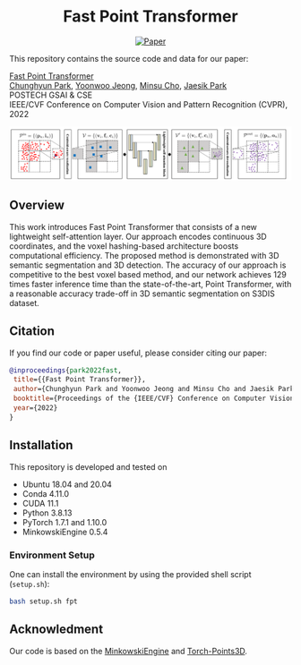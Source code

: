 <div align="center">   
  
# Fast Point Transformer
[![Paper](https://img.shields.io/badge/paper-arXiv%3A2007.00151-green)](https://arxiv.org/abs/2112.04702)

</div>

This repository contains the source code and data for our paper:

[Fast Point Transformer](https://arxiv.org/abs/2112.04702) \
 [Chunghyun Park](https://github.com/chrockey),
 [Yoonwoo Jeong](https://github.com/jeongyw12382),
 [Minsu Cho](http://cvlab.postech.ac.kr/~mcho/),
 [Jaesik Park](http://jaesik.info/) \
 POSTECH GSAI & CSE \
 IEEE/CVF Conference on Computer Vision and Pattern Recognition (CVPR), 2022

 <div style="text-align:center">
 <img src="assets/overview.png" alt="An overview of the proposed method"/>
 </div>

 ## Overview

 This work introduces Fast Point Transformer that consists of a new lightweight self-attention layer. Our approach encodes continuous 3D coordinates, and the voxel hashing-based architecture boosts computational efficiency. The proposed method is demonstrated with 3D semantic segmentation and 3D detection. The accuracy of our approach is competitive to the best voxel based method, and our network achieves 129 times faster inference time than the state-of-the-art, Point Transformer, with a reasonable accuracy trade-off in 3D semantic segmentation on S3DIS dataset.

## Citation
If you find our code or paper useful, please consider citing our paper:

 ```BibTeX
@inproceedings{park2022fast,
  title={{Fast Point Transformer}},
  author={Chunghyun Park and Yoonwoo Jeong and Minsu Cho and Jaesik Park},
  booktitle={Proceedings of the {IEEE/CVF} Conference on Computer Vision and Pattern Recognition (CVPR)},
  year={2022}
}
```

## Installation
This repository is developed and tested on

- Ubuntu 18.04 and 20.04
- Conda 4.11.0
- CUDA 11.1
- Python 3.8.13
- PyTorch 1.7.1 and 1.10.0
- MinkowskiEngine 0.5.4

### Environment Setup
One can install the environment by using the provided shell script (`setup.sh`):
```bash
bash setup.sh fpt
```

## Acknowledment

Our code is based on the [MinkowskiEngine](https://github.com/NVIDIA/MinkowskiEngine) and [Torch-Points3D](https://github.com/torch-points3d/torch-points3d).
